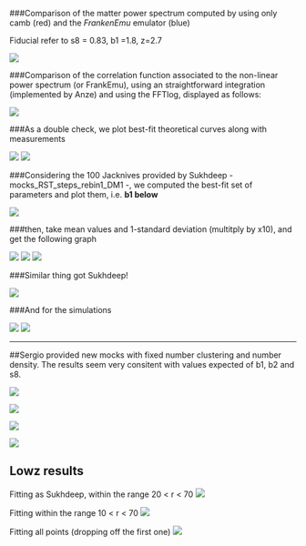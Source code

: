 ###Comparison of the matter power spectrum computed by using only camb (red) and the *FrankenEmu*  emulator (blue)


Fiducial refer to s8 = 0.83, b1 =1.8, z=2.7

![](https://github.com/ja-vazquez/Upsilon/blob/master/Results/figures/Pk.jpg)

###Comparison of the correlation function associated to the non-linear power spectrum (or FrankEmu), using an straightforward integration (implemented by Anze) and using the FFTlog, displayed as follows: 


![](https://github.com/ja-vazquez/Upsilon/blob/master/Results/figures/Xi.jpg)

###As a double check, we plot best-fit theoretical curves along with measurements

![](https://github.com/ja-vazquez/Upsilon/blob/master/Results/figures/gg.jpg) 
![](https://github.com/ja-vazquez/Upsilon/blob/master/Results/figures/gm.jpg) 



###Considering the 100 Jacknives provided by Sukhdeep - mocks_RST_steps_rebin1_DM1 -, we computed the best-fit set of parameters and plot them, i.e. **b1 below**


![](https://github.com/ja-vazquez/Upsilon/blob/master/Results/figures/Jk_r10.jpg)


###then, take mean values and 1-standard deviation (multitply by x10), and get the following graph


![](https://github.com/ja-vazquez/Upsilon/blob/master/Results/figures/s8.jpg)
![](https://github.com/ja-vazquez/Upsilon/blob/master/Results/figures/b1.jpg)
![](https://github.com/ja-vazquez/Upsilon/blob/master/Results/figures/b2.jpg)


###Similar thing got Sukhdeep!

![](https://github.com/ja-vazquez/Upsilon/blob/master/Results/figures/gm_Sukhdeep.jpg)

###And for the simulations

![](https://github.com/ja-vazquez/Upsilon/blob/master/Results/figures/Sim_z0.25.jpg)
![](https://github.com/ja-vazquez/Upsilon/blob/master/Results/figures/Sim_b1.jpg)

---

##Sergio provided new mocks with fixed number clustering and number density.
The results seem very consitent with values expected of b1, b2 and s8.

![](https://github.com/ja-vazquez/Upsilon/blob/master/Results/figures/mocks_constbar.jpg)

![](https://github.com/ja-vazquez/Upsilon/blob/master/Results/figures/mocks_singlesnap.jpg)

![](https://github.com/ja-vazquez/Upsilon/blob/master/Results/figures/mocks_allsnap.jpg)

![](https://github.com/ja-vazquez/Upsilon/blob/master/Results/figures/mocks_evolv.jpg)

## Lowz results

Fitting as Sukhdeep, within the range 20 < r < 70
![](https://github.com/ja-vazquez/Upsilon/blob/master/Results/figures/lowz_20_70.jpg)

Fitting within the range 10 < r < 70
![](https://github.com/ja-vazquez/Upsilon/blob/master/Results/figures/lowz_10_70.jpg)


Fitting all points (dropping off the first one)
![](https://github.com/ja-vazquez/Upsilon/blob/master/Results/figures/lowz.jpg)

